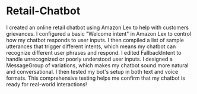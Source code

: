 # Retail-Chatbot
 
I created an online retail chatbot using Amazon Lex to help with customers grievances.
I configured a basic "Welcome intent" in Amazon Lex to control how my chatbot responds to user inputs. I then compiled a list of sample utterances that trigger different intents, which means my chatbot can recognize different user phrases and respond. I edited FallbackIntent to handle unrecognized or poorly understood user inputs. I designed a MessageGroup of variations, which makes my chatbot sound more natural and conversational. I then tested my bot's setup in both text and voice formats. This comprehensive testing helps me confirm that my chatbot is ready for real-world interactions!
